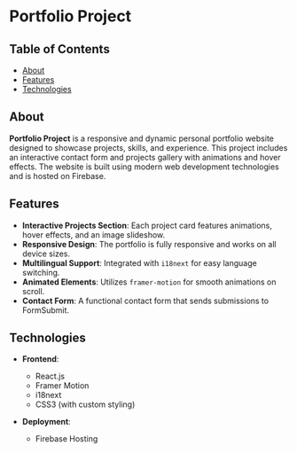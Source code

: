 # Portfolio Project


## Table of Contents
- [About](#about)
- [Features](#features)
- [Technologies](#technologies)

## About

**Portfolio Project** is a responsive and dynamic personal portfolio website designed to showcase projects, skills, and experience. This project includes an interactive contact form and projects gallery with animations and hover effects. The website is built using modern web development technologies and is hosted on Firebase.

## Features

- **Interactive Projects Section**: Each project card features animations, hover effects, and an image slideshow.
- **Responsive Design**: The portfolio is fully responsive and works on all device sizes.
- **Multilingual Support**: Integrated with `i18next` for easy language switching.
- **Animated Elements**: Utilizes `framer-motion` for smooth animations on scroll.
- **Contact Form**: A functional contact form that sends submissions to FormSubmit.

## Technologies

- **Frontend**:
  - React.js
  - Framer Motion
  - i18next
  - CSS3 (with custom styling)
  
- **Deployment**:
  - Firebase Hosting

